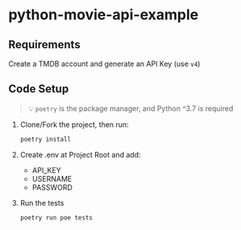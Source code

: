 # python-movie-api-example

## Requirements

Create a TMDB account and generate an API Key (use `v4`)

## Code Setup

> 💡 `poetry` is the package manager, and Python ^3.7 is required

1. Clone/Fork the project, then run:

   ```bash
   poetry install
   ```

2. Create .env at Project Root and add:

   - API_KEY
   - USERNAME
   - PASSWORD

3. Run the tests

   ```bash
   poetry run poe tests
   ```
